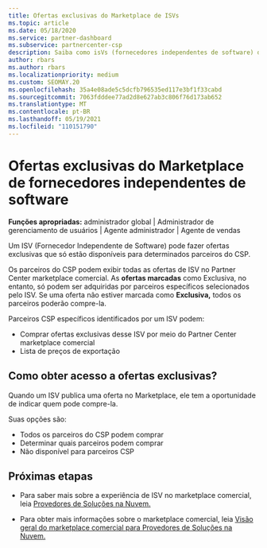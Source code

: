 ```yaml
---
title: Ofertas exclusivas do Marketplace de ISVs
ms.topic: article
ms.date: 05/18/2020
ms.service: partner-dashboard
ms.subservice: partnercenter-csp
description: Saiba como isVs (fornecedores independentes de software) disponibilizam determinadas ofertas exclusivas e somente para parceiros CSP específicos.
author: rbars
ms.author: rbars
ms.localizationpriority: medium
ms.custom: SEOMAY.20
ms.openlocfilehash: 35a4e08ade5c5dcfb796535ed117e3bf1f33cabd
ms.sourcegitcommit: 7063fdddee77ad2d8e627ab3c806f76d173ab652
ms.translationtype: MT
ms.contentlocale: pt-BR
ms.lasthandoff: 05/19/2021
ms.locfileid: "110151790"
---
```

# <a name="marketplace-exclusive-offers-from-independent-software-vendors"></a>Ofertas exclusivas do Marketplace de fornecedores independentes de software

**Funções apropriadas:** administrador global | Administrador de gerenciamento de usuários | Agente administrador | Agente de vendas

Um ISV (Fornecedor Independente de Software) pode fazer ofertas exclusivas que só estão disponíveis para determinados parceiros do CSP.

Os parceiros do CSP podem exibir todas as ofertas de ISV no Partner Center marketplace comercial. As **ofertas marcadas** como Exclusiva, no entanto, só podem ser adquiridas por parceiros específicos selecionados pelo ISV. Se uma oferta não estiver marcada como **Exclusiva,** todos os parceiros poderão compre-la.

Parceiros CSP específicos identificados por um ISV podem:

- Comprar ofertas exclusivas desse ISV por meio do Partner Center marketplace comercial
- Lista de preços de exportação

## <a name="how-do-you-gain-access-to-exclusive-offers"></a>Como obter acesso a ofertas exclusivas?

Quando um ISV publica uma oferta no Marketplace, ele tem a oportunidade de indicar quem pode compre-la.

Suas opções são:

- Todos os parceiros do CSP podem comprar
- Determinar quais parceiros podem comprar
- Não disponível para parceiros CSP

## <a name="next-steps"></a>Próximas etapas

- Para saber mais sobre a experiência de ISV no marketplace comercial, leia [Provedores de Soluções na Nuvem.](/azure/marketplace/cloud-solution-providers)

- Para obter mais informações sobre o marketplace comercial, leia [Visão geral do marketplace comercial para Provedores de Soluções na Nuvem.](csp-commercial-marketplace-overview.md)